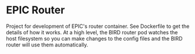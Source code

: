 # EPIC Router

Project for development of EPIC's router container. See Dockerfile to
get the details of how it works. At a high level, the BIRD router pod
watches the host filesystem so you can make changes to the config
files and the BIRD router will use them automatically.
